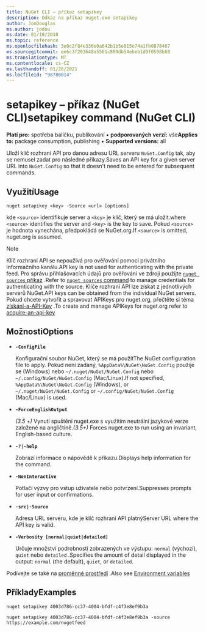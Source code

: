 ```yaml
---
title: NuGet CLI – příkaz setapikey
description: Odkaz na příkaz nuget.exe setapikey
author: JonDouglas
ms.author: jodou
ms.date: 01/18/2018
ms.topic: reference
ms.openlocfilehash: 3e0c2f84e336e0a642b1b5e815e74a1fb0878467
ms.sourcegitcommit: ee6c3f203648a5561c809db54ebeb1d0f0598b68
ms.translationtype: MT
ms.contentlocale: cs-CZ
ms.lasthandoff: 01/26/2021
ms.locfileid: "98780014"
---
```

# <a name="setapikey-command-nuget-cli"></a><span data-ttu-id="7074e-103">setapikey – příkaz (NuGet CLI)</span><span class="sxs-lookup"><span data-stu-id="7074e-103">setapikey command (NuGet CLI)</span></span>

<span data-ttu-id="7074e-104">**Platí pro:** spotřeba balíčku, publikování &bullet; **podporovaných verzí:** vše</span><span class="sxs-lookup"><span data-stu-id="7074e-104">**Applies to:** package consumption, publishing &bullet; **Supported versions:** all</span></span>

<span data-ttu-id="7074e-105">Uloží klíč rozhraní API pro danou adresu URL serveru `NuGet.Config` tak, aby se nemusel zadat pro následné příkazy.</span><span class="sxs-lookup"><span data-stu-id="7074e-105">Saves an API key for a given server URL into `NuGet.Config` so that it doesn't need to be entered for subsequent commands.</span></span>

## <a name="usage"></a><span data-ttu-id="7074e-106">Využití</span><span class="sxs-lookup"><span data-stu-id="7074e-106">Usage</span></span>

```cli
nuget setapikey <key> -Source <url> [options]
```

<span data-ttu-id="7074e-107">kde `<source>` identifikuje server a `<key>` je klíč, který se má uložit.</span><span class="sxs-lookup"><span data-stu-id="7074e-107">where `<source>` identifies the server and `<key>` is the key to save.</span></span> <span data-ttu-id="7074e-108">Pokud `<source>` je hodnota vynechána, předpokládá se NuGet.org.</span><span class="sxs-lookup"><span data-stu-id="7074e-108">If `<source>` is omitted, nuget.org is assumed.</span></span> 

> [!NOTE]
> <span data-ttu-id="7074e-109">Klíč rozhraní API se nepoužívá pro ověřování pomocí privátního informačního kanálu.</span><span class="sxs-lookup"><span data-stu-id="7074e-109">API key is not used for authenticating with the private feed.</span></span> <span data-ttu-id="7074e-110">Pro správu přihlašovacích údajů pro ověřování ve zdroji použijte [ `nuget sources` příkaz](../cli-reference/cli-ref-sources.md) .</span><span class="sxs-lookup"><span data-stu-id="7074e-110">Refer to [`nuget sources` command](../cli-reference/cli-ref-sources.md) to manage credentials for authenticating with the source.</span></span>
> <span data-ttu-id="7074e-111">Klíče rozhraní API lze získat z jednotlivých serverů NuGet.</span><span class="sxs-lookup"><span data-stu-id="7074e-111">API keys can be obtained from the individual NuGet servers.</span></span> <span data-ttu-id="7074e-112">Pokud chcete vytvořit a spravovat APIKeys pro nuget.org, přečtěte si téma [získání-a-API-Key](../../nuget-org/scoped-api-keys.md#acquire-an-api-key) .</span><span class="sxs-lookup"><span data-stu-id="7074e-112">To create and manage APIKeys for nuget.org refer to [acquire-an-api-key](../../nuget-org/scoped-api-keys.md#acquire-an-api-key)</span></span>

## <a name="options"></a><span data-ttu-id="7074e-113">Možnosti</span><span class="sxs-lookup"><span data-stu-id="7074e-113">Options</span></span>

- **`-ConfigFile`**

  <span data-ttu-id="7074e-114">Konfigurační soubor NuGet, který se má použít</span><span class="sxs-lookup"><span data-stu-id="7074e-114">The NuGet configuration file to apply.</span></span> <span data-ttu-id="7074e-115">Pokud není zadaný, `%AppData%\NuGet\NuGet.Config` použije se (Windows) nebo `~/.nuget/NuGet/NuGet.Config` nebo `~/.config/NuGet/NuGet.Config` (Mac/Linux).</span><span class="sxs-lookup"><span data-stu-id="7074e-115">If not specified, `%AppData%\NuGet\NuGet.Config` (Windows), or `~/.nuget/NuGet/NuGet.Config` or `~/.config/NuGet/NuGet.Config` (Mac/Linux) is used.</span></span>

- **`-ForceEnglishOutput`**

  <span data-ttu-id="7074e-116">*(3.5 +)* Vynutí spuštění nuget.exe s využitím neutrální jazykové verze založené na angličtině.</span><span class="sxs-lookup"><span data-stu-id="7074e-116">*(3.5+)* Forces nuget.exe to run using an invariant, English-based culture.</span></span>

- **`-?|-help`**

  <span data-ttu-id="7074e-117">Zobrazí informace o nápovědě k příkazu.</span><span class="sxs-lookup"><span data-stu-id="7074e-117">Displays help information for the command.</span></span>

- **`-NonInteractive`**

  <span data-ttu-id="7074e-118">Potlačí výzvy pro vstup uživatele nebo potvrzení.</span><span class="sxs-lookup"><span data-stu-id="7074e-118">Suppresses prompts for user input or confirmations.</span></span>

- **`-src|-Source`**

  <span data-ttu-id="7074e-119">Adresa URL serveru, kde je klíč rozhraní API platný</span><span class="sxs-lookup"><span data-stu-id="7074e-119">Server URL where the API key is valid.</span></span>

- **`-Verbosity [normal|quiet|detailed]`**

  <span data-ttu-id="7074e-120">Určuje množství podrobností zobrazených ve výstupu: `normal` (výchozí), `quiet` nebo `detailed` .</span><span class="sxs-lookup"><span data-stu-id="7074e-120">Specifies the amount of detail displayed in the output: `normal` (the default), `quiet`, or `detailed`.</span></span>

<span data-ttu-id="7074e-121">Podívejte se také na [proměnné prostředí](cli-ref-environment-variables.md) .</span><span class="sxs-lookup"><span data-stu-id="7074e-121">Also see [Environment variables](cli-ref-environment-variables.md)</span></span>

## <a name="examples"></a><span data-ttu-id="7074e-122">Příklady</span><span class="sxs-lookup"><span data-stu-id="7074e-122">Examples</span></span>

```cli
nuget setapikey 4003d786-cc37-4004-bfdf-c4f3e8ef9b3a

nuget setapikey 4003d786-cc37-4004-bfdf-c4f3e8ef9b3a -source https://example.com/nugetfeed
```
